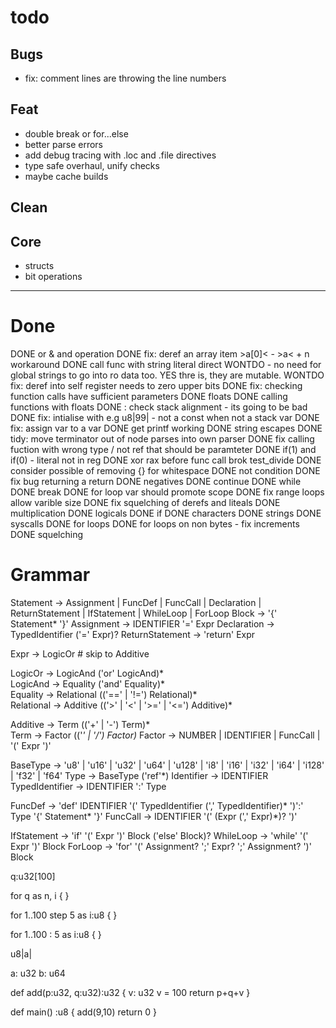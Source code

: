 # todo

## Bugs
- fix:  comment lines are throwing the line numbers

## Feat
- double break or for...else
- better parse errors
- add debug tracing with .loc and .file directives
- type safe overhaul, unify checks
- maybe cache builds

## Clean

## Core
- structs
- bit operations

----------

# Done
DONE or & and operation
DONE  fix:  deref an array item >a[0]<   - >a< + n workaround
DONE  call func with string literal direct
WONTDO - no need for global strings to go into ro data too. YES thre is, they are mutable.
WONTDO  fix:  deref into self register needs to zero upper bits
DONE fix:  checking function calls have sufficient parameters
DONE  floats
DONE   calling functions with floats
DONE :  check stack alignment - its going to be bad
DONE  fix:  intialise with e.g u8|99| - not a const when not a stack var
DONE fix:  assign var to a var
DONE  get printf working
DONE string escapes
DONE tidy: move terminator out of node parses into own parser
DONE  fix calling fuction with wrong type / not ref that should be paramteter
DONE if(1) and if(0) - literal not in reg
DONE xor rax before func call brok test_divide
DONE consider possible of removing {} for whitespace
DONE  not condition
DONE fix bug returning a return
DONE negatives
DONE continue
DONE while
DONE break 
DONE for loop var should promote scope
DONE fix range loops allow varible size
DONE fix squelching of derefs and liteals
DONE multiplication
DONE logicals
DONE if
DONE characters
DONE strings
DONE syscalls
DONE for loops
DONE for loops on non bytes - fix increments
DONE squelching

# Grammar

Statement       -> Assignment | FuncDef | FuncCall |
                   Declaration | ReturnStatement |
                   IfStatement | WhileLoop | ForLoop
Block           -> '{' Statement* '}'
Assignment      -> IDENTIFIER '=' Expr
Declaration     -> TypedIdentifier ('=' Expr)?
ReturnStatement -> 'return' Expr

Expr            -> LogicOr   # skip to Additive

LogicOr         -> LogicAnd ('or' LogicAnd)*      
LogicAnd        -> Equality ('and' Equality)*      
Equality        -> Relational (('==' | '!=') Relational)*  
Relational      -> Additive (('>' | '<' | '>=' | '<=') Additive)*

Additive        -> Term (('+' | '-') Term)*    
Term            -> Factor (('*' | '/') Factor)*
Factor          -> NUMBER | IDENTIFIER | FuncCall | '(' Expr ')' 

BaseType        -> 'u8' | 'u16' | 'u32' | 'u64' | 'u128' | 'i8' | 'i16' | 'i32' | 'i64' | 'i128' | 'f32' | 'f64'
Type            -> BaseType ('ref'*)
Identifier      -> IDENTIFIER
TypedIdentifier -> IDENTIFIER ':' Type

FuncDef         -> 'def' IDENTIFIER '(' TypedIdentifier (',' TypedIdentifier)* ')':' Type '{' Statement* '}'
FuncCall        -> IDENTIFIER '(' (Expr (',' Expr)*)? ')'

IfStatement     -> 'if' '(' Expr ')' Block ('else' Block)?
WhileLoop       -> 'while' '(' Expr ')' Block
ForLoop         -> 'for' '(' Assignment? ';' Expr? ';' Assignment? ')' Block


q:u32[100]

for q as n, i {
}

for 1..100 step 5 as i:u8 {
}

for 1..100 : 5 as i:u8 {
}

u8|a|



a: u32
b: u64

def add(p:u32, q:u32):u32 {
  v: u32
  v = 100
  return p+q+v
}

def main() :u8 {
   add(9,10)
   return 0
}
